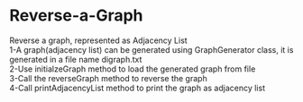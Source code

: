 # Reverse-a-Graph
Reverse a graph, represented as Adjacency List
<br>
1-A graph(adjacency list) can be generated using GraphGenerator class, it is generated in a file name digraph.txt
<br>
2-Use initialzeGraph method to load the generated graph from file
<br>
3-Call the reverseGraph method to reverse the graph
<br>
4-Call printAdjacencyList method to print the graph as adjacency list
<br>
